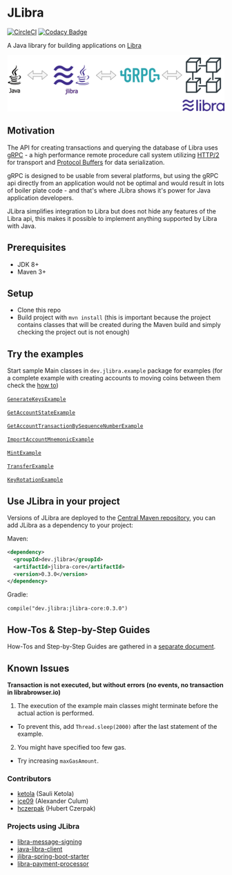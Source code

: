 # JLibra
[![CircleCI](https://circleci.com/gh/ketola/jlibra.svg?style=svg)](https://circleci.com/gh/ketola/jlibra)
[![Codacy Badge](https://api.codacy.com/project/badge/Grade/dd682f23555c48aca137eb4c657d9497)](https://www.codacy.com/app/ketola/jlibra?utm_source=github.com&amp;utm_medium=referral&amp;utm_content=ketola/jlibra&amp;utm_campaign=Badge_Grade)
 
A Java library for building applications on [Libra](https://libra.org/)

![Overview](docs/img/jlibra.png)

## Motivation
The API for creating transactions and querying the database of Libra uses [gRPC](https://grpc.io/) - a high performance remote procedure call system utilizing [HTTP/2](https://developers.google.com/web/fundamentals/performance/http2/) for transport and [Protocol Buffers](https://developers.google.com/protocol-buffers/) for data serialization. 

gRPC is designed to be usable from several platforms, but using the gRPC api directly from an application would not be optimal and would result in lots of boiler plate code - and that's where JLibra shows it's power for Java application developers.

JLibra simplifies integration to Libra but does not hide any features of the Libra api, this makes it possible to implement anything supported by Libra with Java. 

## Prerequisites

*   JDK 8+ 
*   Maven 3+ 

## Setup

*   Clone this repo 
*   Build project with `mvn install` (this is important because the project contains classes that will be created during the Maven build and simply checking the project out is not enough)

## Try the examples

Start sample Main classes in `dev.jlibra.example` package for examples (for a complete example with creating accounts to moving coins between them check the [how to](https://github.com/ketola/jlibra/blob/master/docs/HOWTO.md))

[`GenerateKeysExample`](jlibra-examples/src/main/java/dev/jlibra/example/GenerateKeysExample.java)

[`GetAccountStateExample`](jlibra-examples/src/main/java/dev/jlibra/example/GetAccountStateExample.java)

[`GetAccountTransactionBySequenceNumberExample`](jlibra-examples/src/main/java/dev/jlibra/example/GetAccountTransactionBySequenceNumberExample.java)

[`ImportAccountMnemonicExample`](jlibra-examples/src/main/java/dev/jlibra/example/ImportAccountMnemonicExample.java)

[`MintExample`](jlibra-examples/src/main/java/dev/jlibra/example/MintExample.java)

[`TransferExample`](jlibra-examples/src/main/java/dev/jlibra/example/TransferExample.java)

[`KeyRotationExample`](jlibra-examples/src/main/java/dev/jlibra/example/KeyRotationExample.java)

## Use JLibra in your project

Versions of JLibra are deployed to the [Central Maven repository](https://search.maven.org/), you can add JLibra as a dependency to your project:

Maven:
```xml
<dependency>
  <groupId>dev.jlibra</groupId>
  <artifactId>jlibra-core</artifactId>
  <version>0.3.0</version>
</dependency>
```

Gradle:

`compile("dev.jlibra:jlibra-core:0.3.0")`

## How-Tos & Step-by-Step Guides

How-Tos and Step-by-Step Guides are gathered in a [separate document](docs/HOWTO.md).

## Known Issues

**Transaction is not executed, but without errors (no events, no transaction in librabrowser.io)**

1.   The execution of the example main classes might terminate before the actual action is performed. 
 *   To prevent this, add `Thread.sleep(2000)` after the last statement of the example.   
2.   You might have specified too few gas.  
 *   Try increasing `maxGasAmount`. 
   
### Contributors
*   [ketola](https://github.com/ketola) (Sauli Ketola) 
*   [ice09](https://github.com/ice09) (Alexander Culum)
*   [hczerpak](https://github.com/hczerpak) (Hubert Czerpak)
   
### Projects using JLibra
*   [libra-message-signing](https://github.com/ice09/libra-message-signing) 
*   [java-libra-client](https://github.com/ice09/java-libra-client) 
*   [jlibra-spring-boot-starter](https://github.com/ice09/jlibra-spring-boot-starter) 
*   [libra-payment-processor](https://github.com/ice09/libra-payment-processor) 

